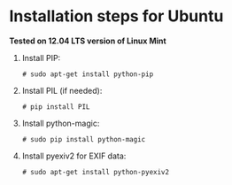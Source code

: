# Installation steps for Ubuntu

__Tested on 12.04 LTS version of Linux Mint__

1.  Install PIP:

        # sudo apt-get install python-pip

2.  Install PIL (if needed):

        # pip install PIL

3.  Install python-magic:

        # sudo pip install python-magic

4.  Install pyexiv2 for EXIF data:

        # sudo apt-get install python-pyexiv2
